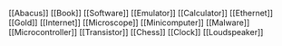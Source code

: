 [[Abacus]]
[[Book]]
[[Software]]
[[Emulator]]
[[Calculator]]
[[Ethernet]]
[[Gold]]
[[Internet]]
[[Microscope]]
[[Minicomputer]]
[[Malware]]
[[Microcontroller]]
[[Transistor]]
[[Chess]]
[[Clock]]
[[Loudspeaker]]
